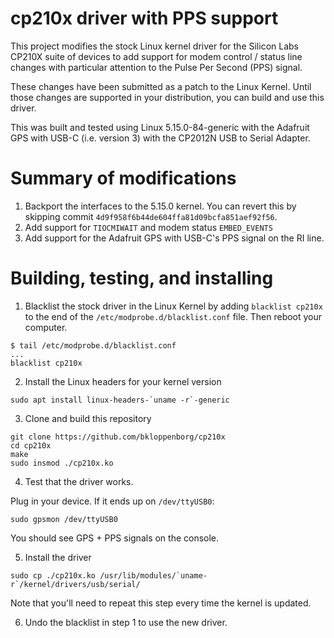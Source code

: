 cp210x driver with PPS support
=====

This project modifies the stock Linux kernel driver for the Silicon Labs
CP210X suite of devices to add support for modem control / status line
changes with particular attention to the Pulse Per Second (PPS) signal.

These changes have been submitted as a patch to the Linux Kernel. Until those
changes are supported in your distribution, you can build and use this driver.

This was built and tested using Linux 5.15.0-84-generic with the Adafruit
GPS with USB-C (i.e. version 3) with the CP2012N USB to Serial Adapter.

# Summary of modifications

1. Backport the interfaces to the 5.15.0 kernel. You can revert this by
   skipping commit `4d9f958f6b44de604ffa81d09bcfa851aef92f56`.
2. Add support for `TIOCMIWAIT` and modem status `EMBED_EVENTS`
3. Add support for the Adafruit GPS with USB-C's PPS signal on the RI line.

# Building, testing, and installing

1. Blacklist the stock driver in the Linux Kernel by adding `blacklist cp210x`
to the end of the `/etc/modprobe.d/blacklist.conf` file. Then reboot your
computer.

```
$ tail /etc/modprobe.d/blacklist.conf
...
blacklist cp210x
```

2. Install the Linux headers for your kernel version

```
sudo apt install linux-headers-`uname -r`-generic
```

3. Clone and build this repository

```
git clone https://github.com/bkloppenborg/cp210x
cd cp210x
make
sudo insmod ./cp210x.ko
```

4. Test that the driver works.

Plug in your device. If it ends up on `/dev/ttyUSB0`:

```
sudo gpsmon /dev/ttyUSB0
```

You should see GPS + PPS signals on the console.

5. Install the driver

```
sudo cp ./cp210x.ko /usr/lib/modules/`uname-r`/kernel/drivers/usb/serial/
```

Note that you'll need to repeat this step every time the kernel is updated.

6. Undo the blacklist in step 1 to use the new driver.
